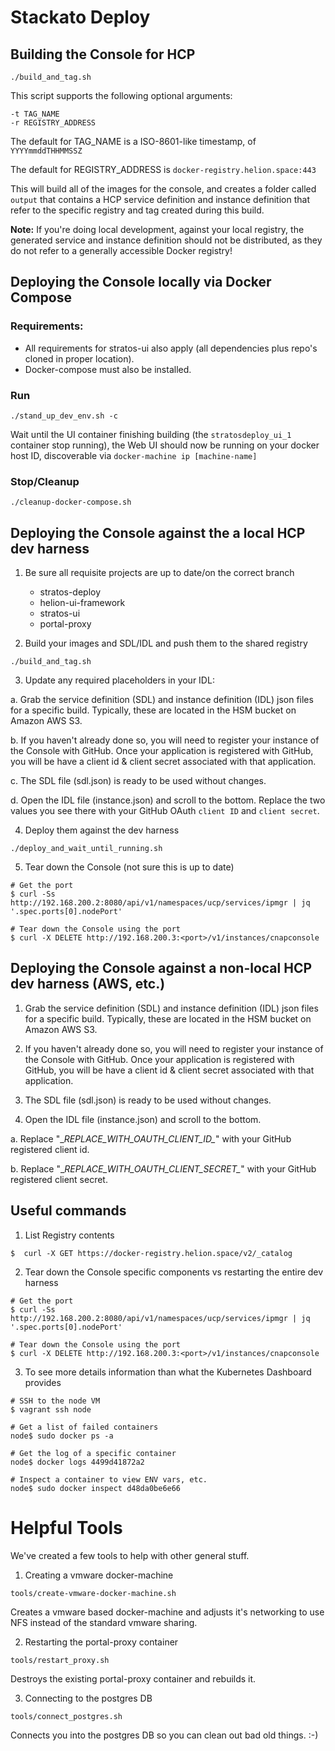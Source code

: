 # Stackato Deploy

## Building the Console for HCP

```
./build_and_tag.sh
```

This script supports the following optional arguments:

```
-t TAG_NAME
-r REGISTRY_ADDRESS
```

The default for TAG_NAME is a ISO-8601-like timestamp, of `YYYYmmddTHHMMSSZ`

The default for REGISTRY_ADDRESS is `docker-registry.helion.space:443`

This will build all of the images for the console, and creates a folder called `output` that contains a HCP service definition and instance definition that refer to the specific registry and tag created during this build.

**Note:** If you're doing local development, against your local registry, the generated service and instance definition should not be distributed, as they do not refer to a generally accessible Docker registry!

## Deploying the Console locally via Docker Compose

### Requirements:
- All requirements for stratos-ui also apply (all dependencies plus repo's cloned in proper location).
- Docker-compose must also be installed.


### Run

```
./stand_up_dev_env.sh -c
```
Wait until the UI container finishing building (the `stratosdeploy_ui_1` container stop running), the Web UI should now be running on your docker host ID, discoverable via `docker-machine ip [machine-name]`

### Stop/Cleanup

```
./cleanup-docker-compose.sh
```

## Deploying the Console against the a local HCP dev harness

1. Be sure all requisite projects are up to date/on the correct branch
    - stratos-deploy
    - helion-ui-framework
    - stratos-ui
    - portal-proxy

2. Build your images and SDL/IDL and push them to the shared registry

  ```
  ./build_and_tag.sh
  ```

3. Update any required placeholders in your IDL:

  a. Grab the service definition (SDL) and instance definition (IDL) json files for a specific build. Typically, these are located in the HSM bucket on Amazon AWS S3.

  b. If you haven't already done so, you will need to register your instance of the Console with GitHub.  Once your application is registered with GitHub, you will be have a client id & client secret associated with that application.

  c. The SDL file (sdl.json) is ready to be used without changes.

  d. Open the IDL file (instance.json) and scroll to the bottom. Replace the two values you see there with your GitHub OAuth `client ID` and `client secret`.

4. Deploy them against the dev harness

  ```
  ./deploy_and_wait_until_running.sh
  ```

5. Tear down the Console (not sure this is up to date)

  ```
  # Get the port
  $ curl -Ss http://192.168.200.2:8080/api/v1/namespaces/ucp/services/ipmgr | jq '.spec.ports[0].nodePort'

  # Tear down the Console using the port
  $ curl -X DELETE http://192.168.200.3:<port>/v1/instances/cnapconsole
  ```

## Deploying the Console against a non-local HCP dev harness (AWS, etc.)

1. Grab the service definition (SDL) and instance definition (IDL) json files for a specific build. Typically, these are located in the HSM bucket on Amazon AWS S3.

2. If you haven't already done so, you will need to register your instance of the Console with GitHub.  Once your application is registered with GitHub, you will be have a client id & client secret associated with that application.

3. The SDL file (sdl.json) is ready to be used without changes.

4. Open the IDL file (instance.json) and scroll to the bottom.

  a. Replace "\__REPLACE_WITH_OAUTH_CLIENT_ID\__" with your GitHub registered client id.

  b. Replace "\__REPLACE_WITH_OAUTH_CLIENT_SECRET\__" with your GitHub registered client secret.

## Useful commands

1. List Registry contents

  ```
  $  curl -X GET https://docker-registry.helion.space/v2/_catalog
  ```

2. Tear down the Console specific components vs restarting the entire dev harness

  ```
  # Get the port
  $ curl -Ss http://192.168.200.2:8080/api/v1/namespaces/ucp/services/ipmgr | jq '.spec.ports[0].nodePort'

  # Tear down the Console using the port
  $ curl -X DELETE http://192.168.200.3:<port>/v1/instances/cnapconsole
  ```

3. To see more details information than what the Kubernetes Dashboard provides

  ```
  # SSH to the node VM
  $ vagrant ssh node

  # Get a list of failed containers
  node$ sudo docker ps -a

  # Get the log of a specific container
  node$ docker logs 4499d41872a2

  # Inspect a container to view ENV vars, etc.
  node$ sudo docker inspect d48da0be6e66
  ```

# Helpful Tools

We've created a few tools to help with other general stuff.

1. Creating a vmware docker-machine

  ```
  tools/create-vmware-docker-machine.sh
  ```

  Creates a vmware based docker-machine and adjusts it's networking to use NFS instead of the standard vmware sharing.

2. Restarting the portal-proxy container

  ```
  tools/restart_proxy.sh
  ```

  Destroys the existing portal-proxy container and rebuilds it.

3. Connecting to the postgres DB

  ```
  tools/connect_postgres.sh
  ```

  Connects you into the postgres DB so you can clean out bad old things.  :-)
 
